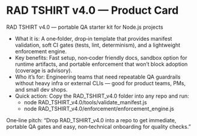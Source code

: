 # RAD TSHIRT v4.0 — Product Card

RAD TSHIRT v4.0 — portable QA starter kit for Node.js projects

- What it is: A one‑folder, drop‑in template that provides manifest validation, soft CI gates (tests, lint, determinism), and a lightweight enforcement engine.
- Key benefits: Fast setup, non‑coder friendly docs, sandbox option for runtime artifacts, and portable enforcement that won’t block adoption (coverage is advisory).
- Who it’s for: Engineering teams that need repeatable QA guardrails without heavy infra or external CLIs — good for product teams, PMs, and small dev shops.
- Quick action: Copy the RAD_TSHIRT_v4.0 folder into any repo and run:
  - node RAD_TSHIRT_v4.0/tools/validate_manifest.js
  - node RAD_TSHIRT_v4.0/enforcement/enforcement_engine.js

One‑line pitch: “Drop RAD_TSHIRT_v4.0 into a repo to get immediate, portable QA gates and easy, non‑technical onboarding for quality checks.”
